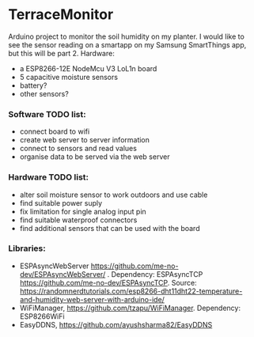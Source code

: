 # TerraceMonitor
Arduino project to monitor the soil humidity on my planter. I would like to see the sensor reading on a smartapp on my Samsung SmartThings app, but this will be part 2.
Hardware:
- a ESP8266-12E NodeMcu V3 LoL1n board
- 5 capacitive moisture sensors
- battery?
- other sensors?

### Software TODO list:
- connect board to wifi
- create web server to server information
- connect to sensors and read values
- organise data to be served via the web server
### Hardware TODO list:
- alter soil moisture sensor to work outdoors and use cable
- find suitable power suply
- fix limitation for single analog input pin
- find suitable waterproof connectors
- find additional sensors that can be used with the board


### Libraries:
- ESPAsyncWebServer https://github.com/me-no-dev/ESPAsyncWebServer/ . Dependency: ESPAsyncTCP https://github.com/me-no-dev/ESPAsyncTCP. Source: https://randomnerdtutorials.com/esp8266-dht11dht22-temperature-and-humidity-web-server-with-arduino-ide/
- WiFiManager, https://github.com/tzapu/WiFiManager. Dependency: ESP8266WiFi
- EasyDDNS, https://github.com/ayushsharma82/EasyDDNS

